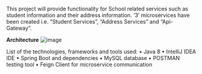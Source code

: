 This project will provide functionality for School related services such as student information and their address information. 
‘3’ microservices have been created i.e. “Student Services”, “Address Services” and “Api-Gateway”.

**Architecture**
![image](https://github.com/user-attachments/assets/f897b811-dd85-4d0a-aa79-fcd0f9cf889f)

List of the technologies, frameworks and tools used:
•	Java 8
•	IntelliJ IDEA IDE
•	Spring Boot and dependencies
•	MySQL database
•	POSTMAN testing tool
•	Feign Client for microservice communication

